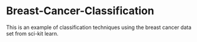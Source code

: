 # Breast-Cancer-Classification

This is an example of classification techniques using the breast cancer data set from sci-kit learn.
